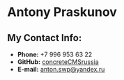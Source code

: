 # Antony Praskunov
## My Contact Info:

* **Phone:** +7 996 953 63 22
* **GitHub:** [concreteCMSrussia](https://github.com/concreteCMSrussia/)
* **E-mail:** [anton.swp@yandex.ru](anton.swp@yandex.ru)
